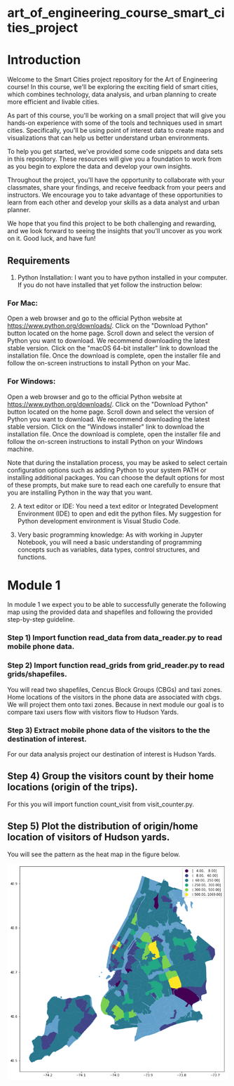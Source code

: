 # art_of_engineering_course_smart_cities_project

# Introduction

Welcome to the Smart Cities project repository for the Art of Engineering course! In this course, we'll be exploring the exciting field of smart cities, which combines technology, data analysis, and urban planning to create more efficient and livable cities.

As part of this course, you'll be working on a small project that will give you hands-on experience with some of the tools and techniques used in smart cities. Specifically, you'll be using point of interest data to create maps and visualizations that can help us better understand urban environments.

To help you get started, we've provided some code snippets and data sets in this repository. These resources will give you a foundation to work from as you begin to explore the data and develop your own insights.

Throughout the project, you'll have the opportunity to collaborate with your classmates, share your findings, and receive feedback from your peers and instructors. We encourage you to take advantage of these opportunities to learn from each other and develop your skills as a data analyst and urban planner.

We hope that you find this project to be both challenging and rewarding, and we look forward to seeing the insights that you'll uncover as you work on it. Good luck, and have fun!

## Requirements
1) Python Installation: I want you to have python installed in your computer. If you do not have installed that yet follow the instruction below:
### For Mac:
Open a web browser and go to the official Python website at https://www.python.org/downloads/.
Click on the "Download Python" button located on the home page.
Scroll down and select the version of Python you want to download. We recommend downloading the latest stable version.
Click on the "macOS 64-bit installer" link to download the installation file.
Once the download is complete, open the installer file and follow the on-screen instructions to install Python on your Mac.

### For Windows:
Open a web browser and go to the official Python website at https://www.python.org/downloads/.
Click on the "Download Python" button located on the home page.
Scroll down and select the version of Python you want to download. We recommend downloading the latest stable version.
Click on the "Windows installer" link to download the installation file.
Once the download is complete, open the installer file and follow the on-screen instructions to install Python on your Windows machine.

Note that during the installation process, you may be asked to select certain configuration options such as adding Python to your system PATH or installing additional packages. You can choose the default options for most of these prompts, but make sure to read each one carefully to ensure that you are installing Python in the way that you want.

2) A text editor or IDE: You need a text editor or Integrated Development Environment (IDE) to open and edit the python files. My suggestion for Python development environment is Visual Studio Code.

3) Very basic programming knowledge: As with working in Jupyter Notebook, you will need a basic understanding of programming concepts such as variables, data types, control structures, and functions.

# Module 1
In module 1 we expect you to be able to successfully generate the following map using the provided data and shapefiles and following the provided step-by-step guideline.

### Step 1) Import function read_data from data_reader.py to read mobile phone data.

### Step 2) Import function read_grids from grid_reader.py to read grids/shapefiles.
You will read two shapefiles, Cencus Block Groups (CBGs) and taxi zones. Home locations of the visitors in the phone data are associated with cbgs. We will project them onto taxi zones. Because in next module our goal is to compare taxi users flow with visitors flow to Hudson Yards.

### Step 3) Extract mobile phone data of the visitors to the the destination of interest.
For our data analysis project our destination of interest is Hudson Yards.

## Step 4) Group the visitors count by their home locations (origin of the trips).
For this you will import function count_visit from visit_counter.py.

## Step 5) Plot the distribution of origin/home location of visitors of Hudson yards.
You will see the pattern as the heat map in the figure below.

![](./map.png)

